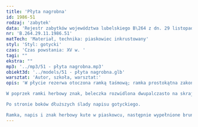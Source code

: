 ```yaml
---
title: 'Płyta nagrobna'
id: 1986-51
rodzaj: 'zabytek'
data: 'Rejestr zabytków województwa lubelskiego B\264 z dn. 29 listopada 1986 r. '
nr: 'B.264.29.11.1986.51'
matTech: 'Materiał, technika: piaskowiec inkrustowany'
styl: 'Styl: gotycki'
czas: 'Czas powstania: XV w. '
tagi: ""
ekstra: ""
mp3: '../mp3/51 - płyta nagrobna.mp3'
obiekt3d: '../models/51 - płyta nagrobna.glb'
warsztat: 'Autor, szkoła, warsztat:'
opis: 'W płycie rezerwa otoczona ramką taśmową; ramka prostokątna zakończona z prawej półkolem. 

W poprzek ramki herbowy znak, beleczka rozwidlona dwupalczasto na skrajach. 

Po stronie boków dłuższych ślady napisu gotyckiego. 

Ramka, napis i znak herbowy kute w piaskowcu, następnie wypełnione brunatną, kruchą masą asfaltowo – żywiczną. '
---
```


